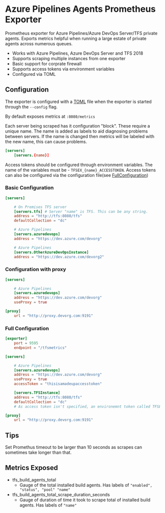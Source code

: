# Azure Pipelines Agents Prometheus Exporter

Prometheus exporter for Azure Pipelines/Azure DevOps Server/TFS private agents. Exports metrics helpful when running a large estate of private agents across numerous queues.

- Works with Azure Pipelines, Azure DevOps Server and TFS 2018
- Supports scraping multiple instances from one exporter
- Basic support for corprate firewall
- Supports access tokens via environment variables
- Configured via TOML


## Configuration

The exporter is configured with a [TOML](https://github.com/toml-lang/toml) file when the exporter is started through the `--config` flag.

By default exposes metrics at `:8080/metrics`

Each server being scraped has it configuration "block". These require a unique name. The name is added as labels to aid diagnosing problems between servers. If the name is changed then metrics will be labeled with the new name, this can cause problems.

```toml
[servers]
    [servers.{name}]
```

Access tokens should be configured through environment variables. The name of the variables must be - ``TFSEX_{name}_ACCESSTOKEN``. Access tokens can also be configured via the configuration file(see [FullConfiguration](#FullConfiguration))

### Basic Configuration

```toml
[servers]

    # On Premises TFS server
    [servers.tfs] # Server "name" is TFS. This can be any string.
    address = "http://tfs:8080/tfs"
    defaultCollection = "dc"

    # Azure Pipelines
    [servers.azuredevops]
    address = "https://dev.azure.com/devorg"

    # Azure Pipelines
    [servers.OtherAzureDevOpsInstance]
    address = "https://dev.azure.com/devorg2"
```

### Configuration with proxy

```toml
[servers]

    # Azure Pipelines
    [servers.azuredevops]
    address = "https://dev.azure.com/devorg"
    useProxy = true

[proxy]
    url = "http://proxy.devorg.com:9191"
```

### Full Configuration

```toml
[exporter]
    port = 9595
    endpoint = "/tfsmetrics"

[servers]

    # Azure Pipelines
    [servers.azuredevops]
    address = "https://dev.azure.com/devorg"
    useProxy = true
    accessToken = "thisisamadeupaccesstoken"

    [servers.TFSInstance]
    address = "http://tfs:8080/tfs"
    defaultCollection = "dc"
    # As access token isn't specified, an environemnt token called TFSEX_TFSInstance_ACCESSTOKEN needs to have been created

[proxy]
    url = "http://proxy.devorg.com:9191"
```

## Tips

Set Promethus timeout to be larger than 10 seconds as scrapes can sometimes take longer than that.

## Metrics Exposed

- tfs_build_agents_total
  - Gauge of the total installed build agents. Has labels of `"enabled", "status", "pool" "name"`
- tfs_build_agents_total_scrape_duration_seconds
  - Gauge of duration of time it took to scrape total of installed build agents. Has labels of `"name"`
